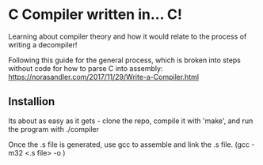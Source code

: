 # C Compiler written in... C!

Learning about compiler theory and how it would relate to the process of writing a decompiler! 

Following this guide for the general process, which is broken into steps without code for how to parse C into assembly: https://norasandler.com/2017/11/29/Write-a-Compiler.html


## Installion

Its about as easy as it gets - clone the repo, compile it with 'make',
and run the program with ./compiler <file to compile>

Once the .s file is generated, use gcc to assemble and link the .s file.
(gcc -m32 <.s file> -o <executable name> )
